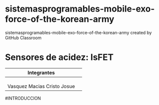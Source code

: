 # sistemasprogramables-mobile-exo-force-of-the-korean-army
sistemasprogramables-mobile-exo-force-of-the-korean-army created by GitHub Classroom


# Sensores de acidez: IsFET
| Integrantes                 |   |
|-----------------------------|---|
|                             |   |   
|                             |   |  
|                             |   | 
| Vasquez Macias Cristo Josue |   |   

#INTRODUCCION
